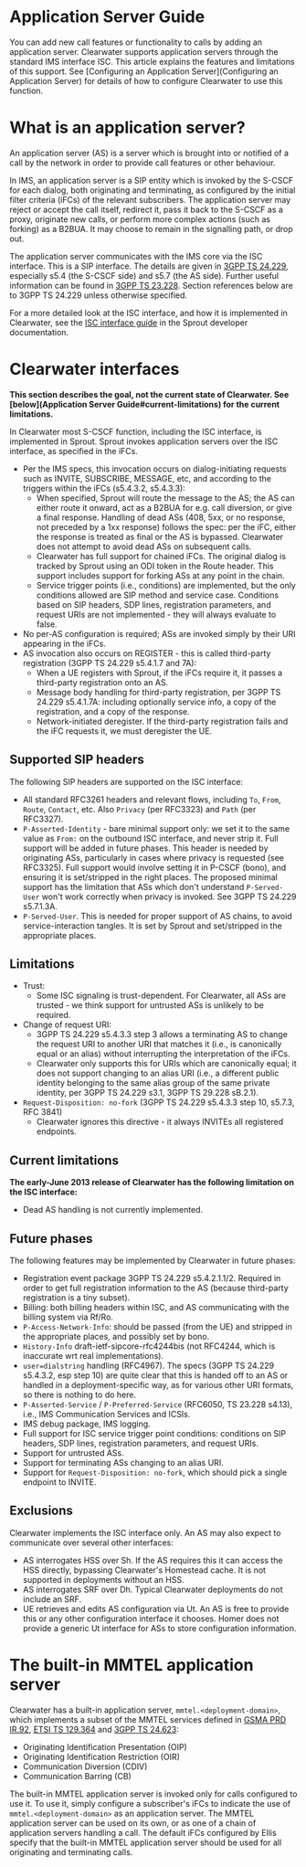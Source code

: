 Application Server Guide
========================

You can add new call features or functionality to calls by adding an
application server.  Clearwater supports application servers through
the standard IMS interface ISC. This article explains the
features and limitations of this support. See [Configuring an
Application Server](Configuring an Application Server) for details of
how to configure Clearwater to use this function.

What is an application server?
==============================

An application server (AS) is a server which is brought into or
notified of a call by the network in order to provide call features or
other behaviour.

In IMS, an application server is a SIP entity which is invoked by the
S-CSCF for each dialog, both originating and terminating, as
configured by the initial filter criteria (iFCs) of the relevant
subscribers. The application server may reject or accept the call
itself, redirect it, pass it back to the S-CSCF as a proxy, originate
new calls, or perform more complex actions (such as forking) as a
B2BUA. It may choose to remain in the signalling path, or drop out.

The application server communicates with the IMS core via the ISC
interface. This is a SIP interface. The details are given in [3GPP TS
24.229](http://www.3gpp.org/ftp/Specs/html-info/24229.htm), especially
s5.4 (the S-CSCF side) and s5.7 (the AS side). Further useful
information can be found in [3GPP TS
23.228](http://www.3gpp.org/ftp/Specs/html-info/23228.htm). Section
references below are to 3GPP TS 24.229 unless otherwise specified.

For a more detailed look at the ISC interface, and how it is implemented in Clearwater, see the [ISC interface guide](https://github.com/Metaswitch/sprout/blob/dev/docs/IscInterface.md) in the Sprout developer documentation.

Clearwater interfaces
=====================

**This section describes the goal, not the current state of Clearwater. See [below](Application Server Guide#current-limitations) for the current limitations.**

In Clearwater most S-CSCF function, including the ISC interface, is
implemented in Sprout. Sprout invokes application servers over the ISC
interface, as specified in the iFCs.

 * Per the IMS specs, this invocation occurs on dialog-initiating requests such as INVITE, SUBSCRIBE, MESSAGE, etc, and according to the triggers within the iFCs (s5.4.3.2, s5.4.3.3):
   * When specified, Sprout will route the message to the AS; the AS can either route it onward, act as a B2BUA for e.g. call diversion, or give a final response. Handling of dead ASs (408, 5xx, or no response, not preceded by a 1xx response) follows the spec: per the iFC, either the response is treated as final or the AS is bypassed. Clearwater does not attempt to avoid dead ASs on subsequent calls.
   * Clearwater has full support for chained iFCs. The original dialog is tracked by Sprout using an ODI token in the Route header. This support includes support for forking ASs at any point in the chain.
   * Service trigger points (i.e., conditions) are implemented, but the only conditions allowed are SIP method and service case. Conditions based on SIP headers, SDP lines, registration parameters, and request URIs are not implemented - they will always evaluate to false.
 * No per-AS configuration is required; ASs are invoked simply by their URI appearing in the iFCs.
 * AS invocation also occurs on REGISTER - this is called third-party registration (3GPP TS 24.229 s5.4.1.7 and 7A):
   * When a UE registers with Sprout, if the iFCs require it, it passes a third-party registration onto an AS.
   * Message body handling for third-party registration, per 3GPP TS 24.229 s5.4.1.7A: including optionally service info, a copy of the registration, and a copy of the response.
   * Network-initiated deregister. If the third-party registration fails and the iFC requests it, we must deregister the UE.

Supported SIP headers
---------------------

The following SIP headers are supported on the ISC interface:

 * All standard RFC3261 headers and relevant flows, including `To`, `From`, `Route`, `Contact`, etc. Also `Privacy` (per RFC3323) and `Path` (per RFC3327).
 * `P-Asserted-Identity` - bare minimal support only: we set it to the same value as `From:` on the outbound ISC interface, and never strip it. Full support will be added in future phases. This header is needed by originating ASs, particularly in cases where privacy is requested (see RFC3325). Full support would involve setting it in P-CSCF (bono), and ensuring it is set/stripped in the right places. The proposed minimal support has the limitation that ASs which don't understand `P-Served-User` won't work correctly when privacy is invoked. See 3GPP TS 24.229 s5.7.1.3A.
 * `P-Served-User`. This is needed for proper support of AS chains, to avoid service-interaction tangles. It is set by Sprout and set/stripped in the appropriate places.

Limitations
-----------

 * Trust:
   - Some ISC signaling is trust-dependent. For Clearwater, all ASs are trusted - we think support for untrusted ASs is unlikely to be required.
 * Change of request URI:
   - 3GPP TS 24.229 s5.4.3.3 step 3 allows a terminating AS to change the request URI to another URI that matches it (i.e., is canonically equal or an alias) without interrupting the interpretation of the iFCs.
   - Clearwater only supports this for URIs which are canonically equal; it does not support changing to an alias URI (i.e., a different public identity belonging to the same alias group of the same private identity, per 3GPP TS 24.229 s3.1, 3GPP TS 29.228 sB.2.1).
 * `Request-Disposition: no-fork` (3GPP TS 24.229 s5.4.3.3 step 10, s5.7.3, RFC 3841)
   - Clearwater ignores this directive - it always INVITEs all registered endpoints.

Current limitations
-------------------

**The early-June 2013 release of Clearwater has the following limitation on the ISC interface:**

 * Dead AS handling is not currently implemented.

Future phases
-------------

The following features may be implemented by Clearwater in future phases:

 * Registration event package 3GPP TS 24.229 s5.4.2.1.1/2. Required in order to get full registration information to the AS (because third-party registration is a tiny subset).
 * Billing: both billing headers within ISC, and AS communicating with the billing system via Rf/Ro.
 * `P-Access-Network-Info`: should be passed (from the UE) and stripped in the appropriate places, and possibly set by bono.
 * `History-Info` draft-ietf-sipcore-rfc4244bis (not RFC4244, which is inaccurate wrt real implementations).
 * `user=dialstring` handling (RFC4967). The specs (3GPP TS 24.229 s5.4.3.2, esp step 10) are quite clear that this is handed off to an AS or handled in a deployment-specific way, as for various other URI formats, so there is nothing to do here.
 * `P-Asserted-Service` / `P-Preferred-Service` (RFC6050, TS 23.228 s4.13), i.e., IMS Communication Services and ICSIs.
 * IMS debug package, IMS logging.
 * Full support for ISC service trigger point conditions: conditions on SIP headers, SDP lines, registration parameters, and request URIs.
 * Support for untrusted ASs.
 * Support for terminating ASs changing to an alias URI.
 * Support for `Request-Disposition: no-fork`, which should pick a single endpoint to INVITE.

Exclusions
----------

Clearwater implements the ISC interface only. An AS may also expect to communicate over several other interfaces:

 * AS interrogates HSS over Sh. If the AS requires this it can access the HSS directly, bypassing Clearwater's Homestead cache. It is not supported in deployments without an HSS.
 * AS interrogates SRF over Dh. Typical Clearwater deployments do not include an SRF.
 * UE retrieves and edits AS configuration via Ut. An AS is free to provide this or any other configuration interface it chooses. Homer does not provide a generic Ut interface for ASs to store configuration information.

The built-in MMTEL application server
=====================================

Clearwater has a built-in application server,
`mmtel.<deployment-domain>`, which implements a subset of the MMTEL
services defined in [GSMA PRD
IR.92](http://www.gsma.com/newsroom/wp-content/uploads/2012/03/ir9250.pdf),
[ETSI TS
129.364](http://webapp.etsi.org/workprogram/Report_WorkItem.asp?WKI_ID=42062)
and [3GPP TS
24.623](http://www.3gpp.org/ftp/Specs/html-info/24623.htm):

 * Originating Identification Presentation (OIP)
 * Originating Identification Restriction (OIR)
 * Communication Diversion (CDIV)
 * Communication Barring (CB)

The built-in MMTEL application server is invoked only for calls
configured to use it. To use it, simply configure a subscriber's iFCs
to indicate the use of `mmtel.<deployment-domain>` as an application
server. The MMTEL application server can be used on its own, or as one
of a chain of application servers handling a call.  The default iFCs
configured by Ellis specify that the built-in MMTEL application server
should be used for all originating and terminating calls.
